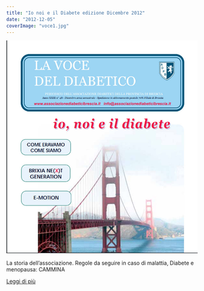 ```yaml
---
title: "Io noi e il Diabete edizione Dicembre 2012"
date: "2012-12-05"
coverImage: "voce1.jpg"
---
```


![](images/voce1.jpg)

La storia dell’associazione. Regole da seguire in caso di malattia, Diabete e menopausa: CAMMINA

<div class="link-box"><a href="/la-nostra-associazione/la-mission-dellassociazione" class="theme-btn btn-style-two"><span class="btn-title">Leggi di più</span></a></div>

<!-- \[vc\_row equal\_height="yes" content\_placement="middle" css=".vc\_custom\_1560783934700{margin-right: 0px !important;margin-left: 0px !important;background-color: #f4f4f4 !important;}"\]\[vc\_column width="1/2" css=".vc\_custom\_1560781514067{padding-top: 30px !important;padding-right: 30px !important;padding-bottom: 30px !important;padding-left: 30px !important;}" offset="vc\_col-lg-4 vc\_col-md-5 vc\_col-xs-12"\]\[ultimate\_heading main\_heading="Io noi e il Diabete edizione Dicembre 2012" heading\_tag="h3" alignment="left" sub\_heading\_font\_size="desktop:20px;" sub\_heading\_line\_height="desktop:30px;" el\_class="accent-subtitle-color" main\_heading\_font\_size="desktop:30px;" main\_heading\_line\_height="desktop:40px;" sub\_heading\_margin="margin-bottom:20px;" main\_heading\_style="font-weight:bold;" main\_heading\_margin="margin-bottom:5px;" margin\_design\_tab\_text=""\]La voce del diabetico\[/ultimate\_heading\]\[vc\_column\_text css=".vc\_custom\_1572953597678{padding-bottom: 20px !important;}"\]CARI LETTORI,

Per questo numero invernale abbiamo scelto come immagine di copertina il Golden Gate Bridge, il ponte che collega la città San Francisco, in California, alla vicina Sausalito. Cuore di questa edizione è l’intervista al Dottor Umberto Valentini, consulente dell’Associazione fino al 1995, che racconta la storia dell’Associazione dei Diabetici della Provincia di Brescia dalla sua nascita negli anni ’80 fino ad oggi. Dalle sue parole è evidente di come i volontari siano stati cruciali sia nella nascita dell’Associazione, che nel suo sviluppo. I volontari sono come il Golden Gate Bridge. Sono la spina dorsale che collega il passato ed il presente dell’Associazione, garantendone continuità nel tempo. La sua solidità di acciaio permette all’Associazione di muovere i suoi passi verso il futuro, sperimentando progetti sempre nuovi per aiutare i pazienti diabetici ad affrontare con serenità la malattia.

#### Federica Limone

\[/vc\_column\_text\]\[vc\_row\_inner\]\[vc\_column\_inner\]\[vc\_column\_text\]

#### [View](http://198.211.122.197/diabetwp/wordpress/wp-content/uploads/2019/11/LA-VOCE-DEL-DIABETICO-12-12.pdf) | [Download](http://198.211.122.197/diabetwp/wordpress/wp-content/uploads/2019/11/LA-VOCE-DEL-DIABETICO-12-12.pdf")

\[/vc\_column\_text\]\[/vc\_column\_inner\]\[/vc\_row\_inner\]\[/vc\_column\]\[vc\_column width="1/2"\]\[dt\_fancy\_image image\_id="2243" width="300" height="500"\]\[/vc\_column\]\[/vc\_row\] -->
